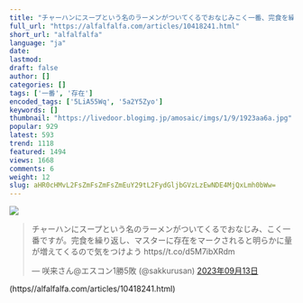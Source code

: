 ```yaml
---
title: "チャーハンにスープという名のラーメンがついてくるでおなじみこく一番、完食を繰り返し、マスターに存在をマークされると明らかに量が増えてくるので気をつけよう "
full_url: "https://alfalfalfa.com/articles/10418241.html"
short_url: "alfalfalfa"
language: "ja"
date: 
lastmod: 
draft: false
author: []
categories: []
tags: ['一番', '存在']
encoded_tags: ['5LiA55Wq', '5a2Y5Zyo']
keywords: []
thumbnail: "https://livedoor.blogimg.jp/amosaic/imgs/1/9/1923aa6a.jpg"
popular: 929
latest: 593
trend: 1118
featured: 1494
views: 1668
comments: 6
weight: 12
slug: aHR0cHMvL2FsZmFsZmFsZmEuY29tL2FydGljbGVzLzEwNDE4MjQxLmh0bWw=
---
```


![](https://livedoor.blogimg.jp/amosaic/imgs/1/9/1923aa6a.jpg)

<blockquote class='twitter-tweet'><p lang='ja' dir='ltr'>チャーハンにスープという名のラーメンがついてくるでおなじみ、こく一番ですが。完食を繰り返し、マスターに存在をマークされると明らかに量が増えてくるので気をつけよう https//t.co/d5M7ibXRdm</p>— 咲来さん@エスコン1勝5敗 (@sakkurusan) <a href='https//twitter.com/sakkurusan/status/1701947656380252199' target='_blank' rel='nofollow'>2023年09月13日</a></blockquote> 

(https//alfalfalfa.com/articles/10418241.html)
